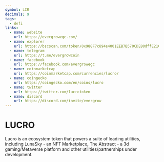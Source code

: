 ```yaml
---
symbol: LCR
decimals: 9
tags:
  - defi
links:
  - name: website
    url: https://evergrowegc.com/
  - name: explorer
    url: https://bscscan.com/token/0x988F7c894e4001EEB7B570CDE80dffE21CF7B6B9
  - name: telegram
    url: https://t.me/evergrowcoin
  - name: facebook
    url: https://facebook.com/evergrowegc
  - name: coinmarketcap
    url: https://coinmarketcap.com/currencies/lucro/
  - name: coingecko
    url: https://coingecko.com/en/coins/lucro
  - name: twitter
    url: https://twitter.com/lucrotoken
  - name: discord
    url: https://discord.com/invite/evergrow
---
```


# LUCRO

Lucro is an ecosystem token that powers a suite of leading utilities, including LunaSky - an NFT Marketplace, The Abstract - a 3d gaming/Metaverse platform and other utilities/partnerships under development.
